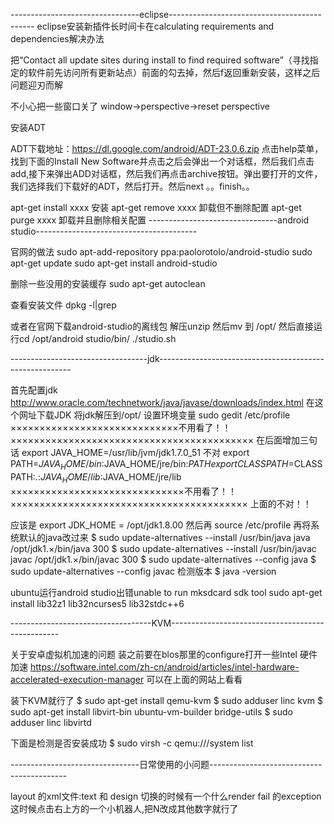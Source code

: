 --------------------------------eclipse--------------------------------------------
eclipse安装新插件长时间卡在calculating requirements and dependencies解决办法

把“Contact all update sites during install to find required software”（寻找指定的软件前先访问所有更新站点）前面的勾去掉，然后f返回重新安装，这样之后问题迎刃而解

不小心把一些窗口关了
window->perspective->reset perspective

安装ADT

ADT下载地址：https://dl.google.com/android/ADT-23.0.6.zip
点击help菜单，找到下面的Install New Software并点击之后会弹出一个对话框，然后我们点击add,接下来弹出ADD对话框，然后我们再点击archive按钮。弹出要打开的文件，我们选择我们下载好的ADT，然后打开。然后next 。。finish。。


apt-get install xxxx 安装
apt-get remove xxxx 卸载但不删除配置
apt-get purge xxxx 卸载并且删除相关配置
--------------------------------android studio----------------------------------------

官网的做法
sudo apt-add-repository ppa:paolorotolo/android-studio
sudo apt-get update
sudo apt-get install android-studio


删除一些没用的安装缓存
sudo apt-get autoclean

查看安装文件
dpkg -l|grep

或者在官网下载android-studio的离线包
解压unzip 然后mv 到 /opt/
然后直接运行cd /opt/android studio/bin/
           ./studio.sh

----------------------------------jdk--------------------------------------------------------

首先配置jdk
http://www.oracle.com/technetwork/java/javase/downloads/index.html
在这个网址下载JDK
将jdk解压到/opt/
设置环境变量
sudo gedit /etc/profile
×××××××××××××××××××××××××××××不用看了！！××××××××××××××××××××××××××××××××××××××××××
在后面增加三句话
export JAVA_HOME=/usr/lib/jvm/jdk1.7.0_51    不对
export PATH=$JAVA_HOME/bin:$JAVA_HOME/jre/bin:$PATH
export CLASSPATH=$CLASSPATH:.:$JAVA_HOME/lib:$JAVA_HOME/jre/lib
××××××××××××××××××××××××××××××不用看了！！×××××××××××××××××××××××××××××××××××××××××
上面的不对！！

应该是
export JDK_HOME = /opt/jdk1.8.00
然后再
source /etc/profile
再将系统默认的java改过来
$ sudo update-alternatives --install /usr/bin/java java /opt/jdk1.×/bin/java 300
$ sudo update-alternatives --install /usr/bin/javac javac /opt/jdk1.×/bin/javac 300
$ sudo update-alternatives --config java
$ sudo update-alternatives --config javac
检测版本
$ java -version

ubuntu运行android studio出错unable to run mksdcard sdk tool
sudo apt-get install lib32z1 lib32ncurses5  lib32stdc++6

-----------------------------------KVM--------------------------------------------------

关于安卓虚拟机加速的问题
装之前要在blos那里的configure打开一些Intel 硬件加速
https://software.intel.com/zh-cn/android/articles/intel-hardware-accelerated-execution-manager
可以在上面的网站上看看

装下KVM就行了
$ sudo apt-get install qemu-kvm
$ sudo adduser linc kvm
$ sudo apt-get install libvirt-bin ubuntu-vm-builder bridge-utils
$ sudo adduser linc libvirtd

下面是检测是否安装成功
$ sudo virsh -c qemu:///system list

--------------------------------日常使用的小问题------------------------------------------

layout 的xml文件:text 和 design 切换的时候有一个什么render fail 的exception
这时候点击右上方的一个小机器人,把N改成其他数字就行了
